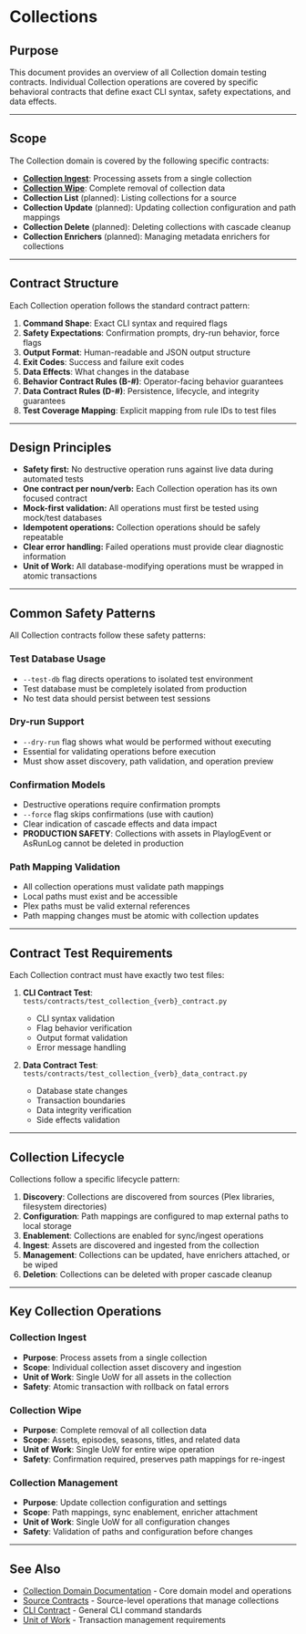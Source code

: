 # Collections

## Purpose

This document provides an overview of all Collection domain testing contracts. Individual Collection operations are covered by specific behavioral contracts that define exact CLI syntax, safety expectations, and data effects.

---

## Scope

The Collection domain is covered by the following specific contracts:

- **[Collection Ingest](CollectionIngest.md)**: Processing assets from a single collection
- **[Collection Wipe](CollectionWipe.md)**: Complete removal of collection data
- **Collection List** (planned): Listing collections for a source
- **Collection Update** (planned): Updating collection configuration and path mappings
- **Collection Delete** (planned): Deleting collections with cascade cleanup
- **Collection Enrichers** (planned): Managing metadata enrichers for collections

---

## Contract Structure

Each Collection operation follows the standard contract pattern:

1. **Command Shape**: Exact CLI syntax and required flags
2. **Safety Expectations**: Confirmation prompts, dry-run behavior, force flags
3. **Output Format**: Human-readable and JSON output structure
4. **Exit Codes**: Success and failure exit codes
5. **Data Effects**: What changes in the database
6. **Behavior Contract Rules (B-#)**: Operator-facing behavior guarantees
7. **Data Contract Rules (D-#)**: Persistence, lifecycle, and integrity guarantees
8. **Test Coverage Mapping**: Explicit mapping from rule IDs to test files

---

## Design Principles

- **Safety first:** No destructive operation runs against live data during automated tests
- **One contract per noun/verb:** Each Collection operation has its own focused contract
- **Mock-first validation:** All operations must first be tested using mock/test databases
- **Idempotent operations:** Collection operations should be safely repeatable
- **Clear error handling:** Failed operations must provide clear diagnostic information
- **Unit of Work:** All database-modifying operations must be wrapped in atomic transactions

---

## Common Safety Patterns

All Collection contracts follow these safety patterns:

### Test Database Usage

- `--test-db` flag directs operations to isolated test environment
- Test database must be completely isolated from production
- No test data should persist between test sessions

### Dry-run Support

- `--dry-run` flag shows what would be performed without executing
- Essential for validating operations before execution
- Must show asset discovery, path validation, and operation preview

### Confirmation Models

- Destructive operations require confirmation prompts
- `--force` flag skips confirmations (use with caution)
- Clear indication of cascade effects and data impact
- **PRODUCTION SAFETY**: Collections with assets in PlaylogEvent or AsRunLog cannot be deleted in production

### Path Mapping Validation

- All collection operations must validate path mappings
- Local paths must exist and be accessible
- Plex paths must be valid external references
- Path mapping changes must be atomic with collection updates

---

## Contract Test Requirements

Each Collection contract must have exactly two test files:

1. **CLI Contract Test**: `tests/contracts/test_collection_{verb}_contract.py`

   - CLI syntax validation
   - Flag behavior verification
   - Output format validation
   - Error message handling

2. **Data Contract Test**: `tests/contracts/test_collection_{verb}_data_contract.py`
   - Database state changes
   - Transaction boundaries
   - Data integrity verification
   - Side effects validation

---

## Collection Lifecycle

Collections follow a specific lifecycle pattern:

1. **Discovery**: Collections are discovered from sources (Plex libraries, filesystem directories)
2. **Configuration**: Path mappings are configured to map external paths to local storage
3. **Enablement**: Collections are enabled for sync/ingest operations
4. **Ingest**: Assets are discovered and ingested from the collection
5. **Management**: Collections can be updated, have enrichers attached, or be wiped
6. **Deletion**: Collections can be deleted with proper cascade cleanup

---

## Key Collection Operations

### Collection Ingest

- **Purpose**: Process assets from a single collection
- **Scope**: Individual collection asset discovery and ingestion
- **Unit of Work**: Single UoW for all assets in the collection
- **Safety**: Atomic transaction with rollback on fatal errors

### Collection Wipe

- **Purpose**: Complete removal of all collection data
- **Scope**: Assets, episodes, seasons, titles, and related data
- **Unit of Work**: Single UoW for entire wipe operation
- **Safety**: Confirmation required, preserves path mappings for re-ingest

### Collection Management

- **Purpose**: Update collection configuration and settings
- **Scope**: Path mappings, sync enablement, enricher attachment
- **Unit of Work**: Single UoW for all configuration changes
- **Safety**: Validation of paths and configuration before changes

---

## See Also

- [Collection Domain Documentation](../domain/Collection.md) - Core domain model and operations
- [Source Contracts](Source.md) - Source-level operations that manage collections
- [CLI Contract](README.md) - General CLI command standards
- [Unit of Work](UnitOfWork.md) - Transaction management requirements
